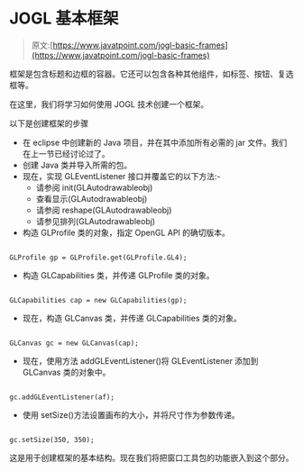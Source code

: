 # JOGL 基本框架

> 原文:[https://www.javatpoint.com/jogl-basic-frames](https://www.javatpoint.com/jogl-basic-frames)

框架是包含标题和边框的容器。它还可以包含各种其他组件，如标签、按钮、复选框等。

在这里，我们将学习如何使用 JOGL 技术创建一个框架。

以下是创建框架的步骤

*   在 eclipse 中创建新的 Java 项目，并在其中添加所有必需的 jar 文件。我们在上一节已经讨论过了。
*   创建 Java 类并导入所需的包。
*   现在，实现 GLEventListener 接口并覆盖它的以下方法:-
    *   请参阅 init(GLAutodrawableobj)
    *   查看显示(GLAutodrawableobj)
    *   请参阅 reshape(GLAutodrawableobj)
    *   请参见排列(GLAutodrawableobj)
*   构造 GLProfile 类的对象，指定 OpenGL API 的确切版本。

```

GLProfile gp = GLProfile.get(GLProfile.GL4);

```

*   构造 GLCapabilities 类，并传递 GLProfile 类的对象。

```

GLCapabilities cap = new GLCapabilities(gp);

```

*   现在，构造 GLCanvas 类，并传递 GLCapabilities 类的对象。

```

GLCanvas gc = new GLCanvas(cap);

```

*   现在，使用方法 addGLEventListener()将 GLEventListener 添加到 GLCanvas 类的对象中。

```

gc.addGLEventListener(af);

```

*   使用 setSize()方法设置画布的大小，并将尺寸作为参数传递。

```

gc.setSize(350, 350);

```

这是用于创建框架的基本结构。现在我们将把窗口工具包的功能嵌入到这个部分。
